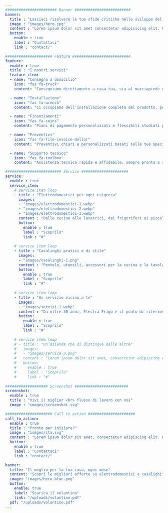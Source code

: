 ```yaml
---
####################### Banner #########################
banner:
  title : "Lasciaci risolvere le tue sfide critiche nello sviluppo del sito web"
  image : "images/hero.jpg"
  content : "Lorem ipsum dolor sit amet consectetur adipisicing elit. Quam nihil enim maxime corporis cumque <br> totam aliquid nam sint inventore optio modi neque laborum officiis necessitatibus"
  button:
    enable : true
    label : "Contattaci"
    link : "contact/"

##################### Feature ##########################
feature:
  enable : true
  title : "I nostri servizi"
  feature_item:
  - name: "Consegna a domicilio"
    icon: "fas fa-truck"
    content: "Consegniamo direttamente a casa tua, sia al marciapiede che al piano, con cura e puntualità."

  - name: "Installazione"
    icon: "fas fa-wrench"
    content: "Ci occupiamo dell'installazione completa del prodotto, per un'esperienza senza problemi."

  - name: "Finanziamenti"
    icon: "fas fa-coins"
    content: "Piani di pagamento personalizzati e flessibili studiati per le tue esigenze."

  - name: "Preventivi"
    icon: "fas fa-file-invoice-dollar"
    content: "Preventivi chiari e personalizzati basati sulle tue specifiche richieste."

  - name: "Supporto tecnico"
    icon: "fas fa-toolbox"
    content: "Assistenza tecnica rapida e affidabile, sempre pronta a rispondere a domande o fornire aggiornamenti."

######################### Service #####################
service:
  enable : true
  service_item:
    # service item loop
    - title : "Elettrodomestici per ogni esigenza"
      images:
      - "images/elettrodomestici-1.webp"
      - "images/elettrodomestici-2.webp"
      - "images/elettrodomestici-3.webp"
      content : "Dalle cucine alle lavatrici, dai frigoriferi ai piccoli elettrodomestici: selezioniamo solo i marchi più affidabili per offrirti prodotti di qualità, assistenza garantita e prezzi competitivi. Che tu stia arredando una nuova casa o sostituendo un vecchio apparecchio, ti aiutiamo a scegliere quello giusto per te."
      button:
        enable : true
        label : "Scoprilo"
        link : "#"
        
    # service item loop
    - title : "Casalinghi pratici e di stile"
      images:
      - "images/casalinghi-1.png"
      content : "Pentole, utensili, accessori per la cucina e la tavola: tutto quello che serve per rendere la tua casa accogliente e funzionale. Un'ampia selezione di articoli scelti con cura, per unire qualità e design in ogni ambiente della tua casa."
      button:
        enable : true
        label : "Scoprilo"
        link : "#"
        
    # service item loop
    - title : "Un servizio vicino a te"
      images:
      - "images/servizi-1.webp"
      content : "Da oltre 30 anni, Electra Frigo è il punto di riferimento a Gonnosfanadiga per chi cerca esperienza, professionalità e attenzione al cliente. Ti seguiamo nella scelta, nell’assistenza e nella consegna, sempre con un sorriso."
      button:
        enable : true
        label : "Scoprilo"
        link : "#"
        
    # service item loop
    # - title : "Un’azienda che si distingue dalle altre"
    #   images:
    #   - "images/service-3.png"
    #   content : "Lorem ipsum dolor sit amet, consectetur adipiscing elit. Consequat tristique eget amet, tempus eu at consecttur. Leo facilisi nunc viverra tellus. Ac laoreet sit vel consquat. consectetur adipiscing elit. Consequat tristique eget amet, tempus eu at consecttur. Leo facilisi nunc viverra tellus. Ac laoreet sit vel consquat."
    #   button:
    #     enable : true
    #     label : "Scoprilo"
    #     link : "#"
        
################### Screenshot ########################
screenshot:
  enable : true
  title : "Vivi il miglior <br> flusso di lavoro con noi"
  image : "images/screenshot.svg"

##################### Call to action #####################
call_to_action:
  enable : true
  title : "Pronto per iniziare?"
  image : "images/cta.svg"
  content : "Lorem ipsum dolor sit amet, consectetur adipiscing elit. Consequat tristique eget amet, tempus eu at consecttur."
  button:
    enable : true
    label : "Contattaci"
    link : "contact/"

banner:
  title: "Il meglio per la tua casa, ogni mese"
  content: "Scopri le migliori offerte su elettrodomestici e casalighi"
  image: "images/hero-blue.png"
  button:
    enable: true
    label: "Scarica il volantino"
    link: "/uploads/volantino.pdf"
  pdf: "/uploads/volantino.pdf"
---
```

